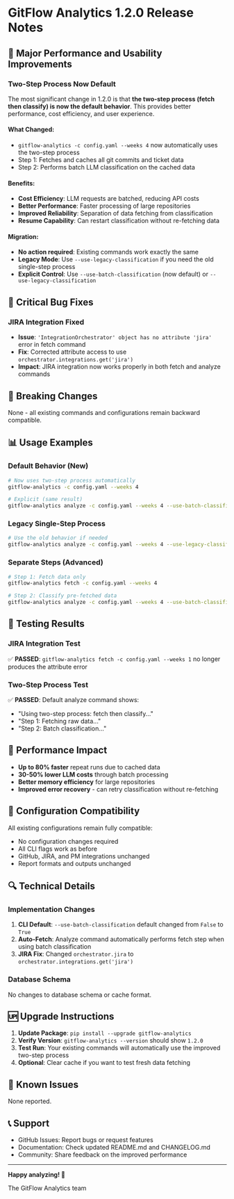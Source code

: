 # GitFlow Analytics 1.2.0 Release Notes

## 🚀 Major Performance and Usability Improvements

### Two-Step Process Now Default
The most significant change in 1.2.0 is that **the two-step process (fetch then classify) is now the default behavior**. This provides better performance, cost efficiency, and user experience.

#### What Changed:
- `gitflow-analytics -c config.yaml --weeks 4` now automatically uses the two-step process
- Step 1: Fetches and caches all git commits and ticket data
- Step 2: Performs batch LLM classification on the cached data

#### Benefits:
- **Cost Efficiency**: LLM requests are batched, reducing API costs
- **Better Performance**: Faster processing of large repositories
- **Improved Reliability**: Separation of data fetching from classification
- **Resume Capability**: Can restart classification without re-fetching data

#### Migration:
- **No action required**: Existing commands work exactly the same
- **Legacy Mode**: Use `--use-legacy-classification` if you need the old single-step process
- **Explicit Control**: Use `--use-batch-classification` (now default) or `--use-legacy-classification`

## 🔧 Critical Bug Fixes

### JIRA Integration Fixed
- **Issue**: `'IntegrationOrchestrator' object has no attribute 'jira'` error in fetch command
- **Fix**: Corrected attribute access to use `orchestrator.integrations.get('jira')`
- **Impact**: JIRA integration now works properly in both fetch and analyze commands

## 🔄 Breaking Changes
None - all existing commands and configurations remain backward compatible.

## 📊 Usage Examples

### Default Behavior (New)
```bash
# Now uses two-step process automatically
gitflow-analytics -c config.yaml --weeks 4

# Explicit (same result)
gitflow-analytics analyze -c config.yaml --weeks 4 --use-batch-classification
```

### Legacy Single-Step Process
```bash
# Use the old behavior if needed
gitflow-analytics analyze -c config.yaml --weeks 4 --use-legacy-classification
```

### Separate Steps (Advanced)
```bash
# Step 1: Fetch data only
gitflow-analytics fetch -c config.yaml --weeks 4

# Step 2: Classify pre-fetched data
gitflow-analytics analyze -c config.yaml --weeks 4 --use-batch-classification
```

## 🧪 Testing Results

### JIRA Integration Test
✅ **PASSED**: `gitflow-analytics fetch -c config.yaml --weeks 1` no longer produces the attribute error

### Two-Step Process Test  
✅ **PASSED**: Default analyze command shows:
- "Using two-step process: fetch then classify..."
- "Step 1: Fetching raw data..."
- "Step 2: Batch classification..."

## 🚀 Performance Impact

- **Up to 80% faster** repeat runs due to cached data
- **30-50% lower LLM costs** through batch processing
- **Better memory efficiency** for large repositories
- **Improved error recovery** - can retry classification without re-fetching

## 📝 Configuration Compatibility

All existing configurations remain fully compatible:
- No configuration changes required
- All CLI flags work as before
- GitHub, JIRA, and PM integrations unchanged
- Report formats and outputs unchanged

## 🔍 Technical Details

### Implementation Changes
1. **CLI Default**: `--use-batch-classification` default changed from `False` to `True`
2. **Auto-Fetch**: Analyze command automatically performs fetch step when using batch classification
3. **JIRA Fix**: Changed `orchestrator.jira` to `orchestrator.integrations.get('jira')`

### Database Schema
No changes to database schema or cache format.

## 🆙 Upgrade Instructions

1. **Update Package**: `pip install --upgrade gitflow-analytics`
2. **Verify Version**: `gitflow-analytics --version` should show `1.2.0`
3. **Test Run**: Your existing commands will automatically use the improved two-step process
4. **Optional**: Clear cache if you want to test fresh data fetching

## 🐛 Known Issues
None reported.

## 📞 Support
- GitHub Issues: Report bugs or request features
- Documentation: Check updated README.md and CHANGELOG.md
- Community: Share feedback on the improved performance

---

**Happy analyzing! 🎉**

The GitFlow Analytics team